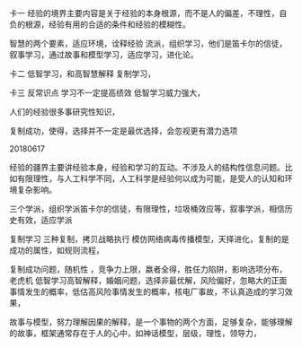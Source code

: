 卡一 经验的境界主要内容是关于经验的本身根源，而不是人的偏差，不理性，自负的根源，经验有用的合适的条件和经验的模糊性。

智慧的两个要素，适应环境，诠释经验
流派，组织学习，他们是笛卡尔的信徒，叙事学习，通过故事和模型学习，适应学习，进化论。

卡二
低智学习，和高智慧解释  复制学习，


卡三 反常识点 学习不一定提高绩效 低智学习威力强大，


人们的经验很多事研究性知识，

复制成功，使得，选择并不一定是最优选择，会忽视更有潜力选项



20180617

经验的疆界主要讲经验本身，经验和学习的互动。不涉及人的结构性信息问题。比如有限理性，与人工科学不同，人工科学是经验何以成为可能，是受人的认知和环境复杂影响。


三个学派，组织学派笛卡尔的信徒，有限理性，垃圾桶效应等，叙事学派，相信历史有效，适应学派

复制学习  三种复制，拷贝战略执行 模仿网络病毒传播模型，天择进化，复制的是成功的属性，如规则流程，

复制成功问题，随机性   ，竞争力上限，嬴者全得，胜任力陷阱，影响选项分布，老虎机  低智学习高智解释，婚姻问题，选择非最优解，风险偏好，忽略大的正面事情发生的概率，低估高风险事情发生的概率，核电厂事故，不认真造成的学习效果，

故事与模型，努力理解因果的解释，是一个事物的两个方面，足够复杂，能够理解的故事，框架通常存在于人的心中，如神话模型，层级，理性，领导力，

